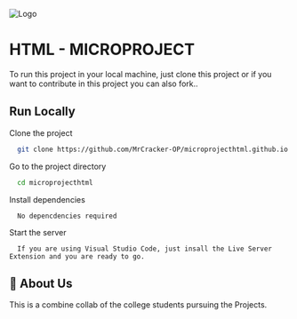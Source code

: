 
![Logo](https://dev-to-uploads.s3.amazonaws.com/uploads/articles/th5xamgrr6se0x5ro4g6.png)


# HTML - MICROPROJECT

To run this project in your local machine, just clone this project or if you want to contribute in this project you can also fork..

## Run Locally

Clone the project

```bash
  git clone https://github.com/MrCracker-OP/microprojecthtml.github.io
```

Go to the project directory

```bash
  cd microprojecthtml
```

Install dependencies

```
  No depencdencies required
```

Start the server
```
  If you are using Visual Studio Code, just insall the Live Server Extension and you are ready to go.
```



## 🚀 About Us

This is a combine collab of the college students pursuing the Projects.








